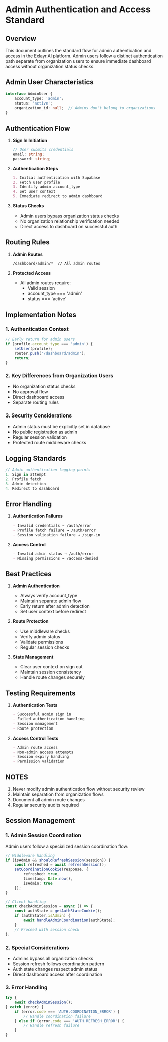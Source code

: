 # Admin Authentication and Access Standard

## Overview
This document outlines the standard flow for admin authentication and access in the Exlayr.AI platform. Admin users follow a distinct authentication path separate from organization users to ensure immediate dashboard access without organization status checks.

## Admin User Characteristics
```typescript
interface AdminUser {
    account_type: 'admin';
    status: 'active';
    organization_id: null;  // Admins don't belong to organizations
}
```

## Authentication Flow
1. **Sign In Initiation**
   ```typescript
   // User submits credentials
   email: string;
   password: string;
   ```

2. **Authentication Steps**
   ```markdown
   1. Initial authentication with Supabase
   2. Fetch user profile
   3. Identify admin account_type
   4. Set user context
   5. Immediate redirect to admin dashboard
   ```

3. **Status Checks**
   - Admin users bypass organization status checks
   - No organization relationship verification needed
   - Direct access to dashboard on successful auth

## Routing Rules
1. **Admin Routes**
   ```markdown
   /dashboard/admin/*  // All admin routes
   ```

2. **Protected Access**
   - All admin routes require:
     - Valid session
     - account_type === 'admin'
     - status === 'active'

## Implementation Notes

### 1. Authentication Context
```typescript
// Early return for admin users
if (profile.account_type === 'admin') {
    setUser(profile);
    router.push('/dashboard/admin');
    return;
}
```

### 2. Key Differences from Organization Users
- No organization status checks
- No approval flow
- Direct dashboard access
- Separate routing rules

### 3. Security Considerations
- Admin status must be explicitly set in database
- No public registration as admin
- Regular session validation
- Protected route middleware checks

## Logging Standards
```typescript
// Admin authentication logging points
1. Sign in attempt
2. Profile fetch
3. Admin detection
4. Redirect to dashboard
```

## Error Handling
1. **Authentication Failures**
   ```markdown
   - Invalid credentials → /auth/error
   - Profile fetch failure → /auth/error
   - Session validation failure → /sign-in
   ```

2. **Access Control**
   ```markdown
   - Invalid admin status → /auth/error
   - Missing permissions → /access-denied
   ```

## Best Practices
1. **Admin Authentication**
   - Always verify account_type
   - Maintain separate admin flow
   - Early return after admin detection
   - Set user context before redirect

2. **Route Protection**
   - Use middleware checks
   - Verify admin status
   - Validate permissions
   - Regular session checks

3. **State Management**
   - Clear user context on sign out
   - Maintain session consistency
   - Handle route changes securely

## Testing Requirements
1. **Authentication Tests**
   ```markdown
   - Successful admin sign in
   - Failed authentication handling
   - Session management
   - Route protection
   ```

2. **Access Control Tests**
   ```markdown
   - Admin route access
   - Non-admin access attempts
   - Session expiry handling
   - Permission validation
   ```

## NOTES
1. Never modify admin authentication flow without security review
2. Maintain separation from organization flows
3. Document all admin route changes
4. Regular security audits required

## Session Management

### 1. Admin Session Coordination
Admin users follow a specialized session coordination flow:
```typescript
// Middleware handling
if (isAdmin && shouldRefreshSession(session)) {
    const refreshed = await refreshSession();
    setCoordinationCookie(response, {
        refreshed: true,
        timestamp: Date.now(),
        isAdmin: true
    });
}

// Client handling
const checkAdminSession = async () => {
    const authState = getAuthStateCookie();
    if (authState?.isAdmin) {
        await handleAdminCoordination(authState);
    }
    // Proceed with session check
};
```

### 2. Special Considerations
- Admins bypass all organization checks
- Session refresh follows coordination pattern
- Auth state changes respect admin status
- Direct dashboard access after coordination

### 3. Error Handling
```typescript
try {
    await checkAdminSession();
} catch (error) {
    if (error.code === 'AUTH.COORDINATION_ERROR') {
        // Handle coordination failure
    } else if (error.code === 'AUTH.REFRESH_ERROR') {
        // Handle refresh failure
    }
}
``` 
